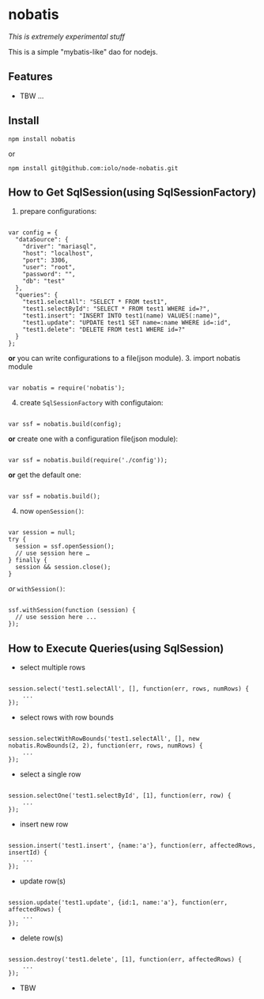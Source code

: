 nobatis
=======

*This is extremely experimental stuff*

This is a simple "mybatis-like" dao for nodejs.

Features
--------

* TBW ...

Install
-------

```
npm install nobatis
```

or

```
npm install git@github.com:iolo/node-nobatis.git
```

How to Get SqlSession(using SqlSessionFactory)
----------------------------------------------

1. prepare configurations:
<pre><code class="javascript">
var config = {
  "dataSource": {
    "driver": "mariasql",
    "host": "localhost",
    "port": 3306,
    "user": "root",
    "password": "",
    "db": "test"
  },
  "queries": {
    "test1.selectAll": "SELECT * FROM test1",
    "test1.selectById": "SELECT * FROM test1 WHERE id=?",
    "test1.insert": "INSERT INTO test1(name) VALUES(:name)",
    "test1.update": "UPDATE test1 SET name=:name WHERE id=:id",
    "test1.delete": "DELETE FROM test1 WHERE id=?"
  }
};
</pre></code>
**or** you can write configurations to a file(json module).
3. import nobatis module
<pre><code class="javascript">
var nobatis = require('nobatis');
</pre></code>
4. create ```SqlSessionFactory``` with configutaion:
<pre><code class="javascript">
var ssf = nobatis.build(config);
</pre></code>
**or** create one with a configuration file(json module):
<pre><code class="javascript">
var ssf = nobatis.build(require('./config'));
</pre></code>
**or** get the default one:
<pre><code class="javascript">
var ssf = nobatis.build();
</pre></code>
4. now ```openSession()```:
<pre><code class="javascript">
var session = null;
try {
  session = ssf.openSession();
  // use session here …
} finally {
  session && session.close();
}
</pre></code>
*or* ```withSession()```:
<pre><code class="javascript">
ssf.withSession(function (session) {
  // use session here ...
});
</pre></code>

How to Execute Queries(using SqlSession)
----------------------------------------

* select multiple rows
<pre><code class="javascript">
session.select('test1.selectAll', [], function(err, rows, numRows) {
    ...
});
</pre></code>

* select rows with row bounds
<pre><code class="javascript">
session.selectWithRowBounds('test1.selectAll', [], new nobatis.RowBounds(2, 2), function(err, rows, numRows) {
    ...
});
</pre></code>

* select a single row
<pre><code class="javascript">
session.selectOne('test1.selectById', [1], function(err, row) {
    ...
});
</pre></code>

* insert new row
<pre><code class="javascript">
session.insert('test1.insert', {name:'a'}, function(err, affectedRows, insertId) {
    ...
});
</pre></code>

* update row(s)
<pre><code class="javascript">
session.update('test1.update', {id:1, name:'a'}, function(err, affectedRows) {
    ...
});
</pre></code>

* delete row(s)
<pre><code class="javascript">
session.destroy('test1.delete', [1], function(err, affectedRows) {
    ...
});
</pre></code>

* TBW
